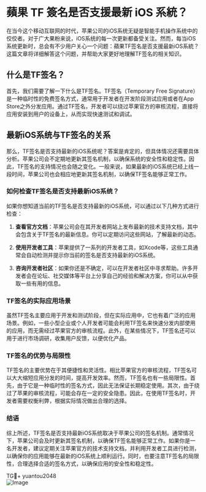 # 蘋果 TF 簽名是否支援最新 iOS 系統？

在当今这个移动互联网的时代，苹果公司的iOS系统无疑是智能手机操作系统中的佼佼者。对于广大果粉来说，iOS系统的每一次更新都备受关注。然而，每当iOS系统更新时，总会有不少用户关心一个问题：蘋果TF签名是否支援最新iOS系統？这篇文章将详细解答这个问题，并帮助大家更好地理解TF签名的相关知识。

## 什么是TF签名？

首先，我们需要了解一下什么是TF签名。TF签名（Temporary Free Signature）是一种临时性的免费签名方式，通常用于开发者在开发阶段测试应用或者在App Store之外分发应用。通过TF签名，开发者可以绕过苹果官方的审核流程，直接将应用安装到用户的设备上，从而实现快速测试和调试。

## 最新iOS系统与TF签名的关系

那么，TF签名是否支持最新的iOS系统呢？答案是肯定的，但具体情况还需要具体分析。苹果公司会不定期地更新其签名机制，以确保系统的安全性和稳定性。因此，TF签名的支持情况也会随之变化。一般来说，如果最新的iOS系统已经上线一段时间，苹果公司也会相应地更新其签名机制，以确保TF签名能够正常工作。

### 如何检查TF签名是否支持最新iOS系统？

如果你想知道当前的TF签名是否支持最新的iOS系统，可以通过以下几种方式进行检查：

1. **查看官方文档**：苹果公司会在其开发者网站上发布最新的技术支持文档，其中会包含关于TF签名的最新信息。你可以定期访问这些网站，了解最新的动态。
   
2. **使用开发者工具**：苹果提供了一系列的开发者工具，如Xcode等，这些工具通常会自动检测并提示你当前的签名是否支持最新的iOS系统。

3. **咨询开发者社区**：如果你还是不确定，可以在开发者社区中寻求帮助。许多开发者会在论坛、社交媒体等平台上分享自己的经验和解决方案，你可以从中获取一些有用的信息。

### TF签名的实际应用场景

虽然TF签名主要应用于开发和测试阶段，但在实际应用中，它也有着广泛的应用场景。例如，一些小型企业或个人开发者可能会利用TF签名来快速分发内部使用的应用，而无需经过苹果官方的审核流程。此外，在某些情况下，TF签名还可以用于进行市场调研，收集用户反馈，以便优化产品。

### TF签名的优势与局限性

TF签名的主要优势在于其便捷性和灵活性。相比苹果官方的审核流程，TF签名可以大大缩短应用分发的时间，提高开发效率。然而，TF签名也有一些局限性。首先，由于它是一种临时性的签名方式，因此无法保证长期稳定使用。其次，由于绕过了苹果的审核流程，可能会存在一定的安全隐患。因此，在使用TF签名时，开发者需要权衡利弊，根据实际情况做出合理的选择。

### 结语

综上所述，TF签名是否支持最新iOS系统取决于苹果公司的签名机制。通常情况下，苹果公司会及时更新其签名机制，以确保TF签名能够正常工作。如果你是一名开发者，建议定期关注苹果官方的技术支持文档，并利用开发者工具进行检测，以确保你的应用能够在最新的iOS系统上顺利运行。同时，也要注意TF签名的局限性，合理选择合适的签名方式，以确保应用的安全性和稳定性。

TG💪+ yuantou2048  
![Image](https://github.com/user-attachments/assets/b096be7b-4918-425d-a280-69484dc5cd6f)